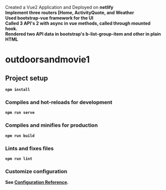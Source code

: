Created a Vue2 Application and Deployed on <b>netlify<b> <br>
Implement three routers [Home, ActivityQuote, and Weather<br>
Used bootstrap-vue framework for the UI<br>
Called 3 API's 2 with async in vue methods, called through mounted hook.<br>
Rendered two API data in bootstrap's b-list-group-item and other in plain HTML<br>

# outdoorsandmovie1

## Project setup
```
npm install
```

### Compiles and hot-reloads for development
```
npm run serve
```

### Compiles and minifies for production
```
npm run build
```

### Lints and fixes files
```
npm run lint
```

### Customize configuration
See [Configuration Reference](https://cli.vuejs.org/config/).
